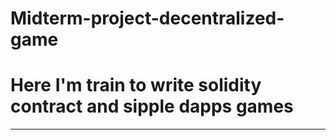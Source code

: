 # Midterm-project-decentralized-game

# Here I'm train to write solidity contract and sipple dapps games

-------------------------------------------------------------------------------
